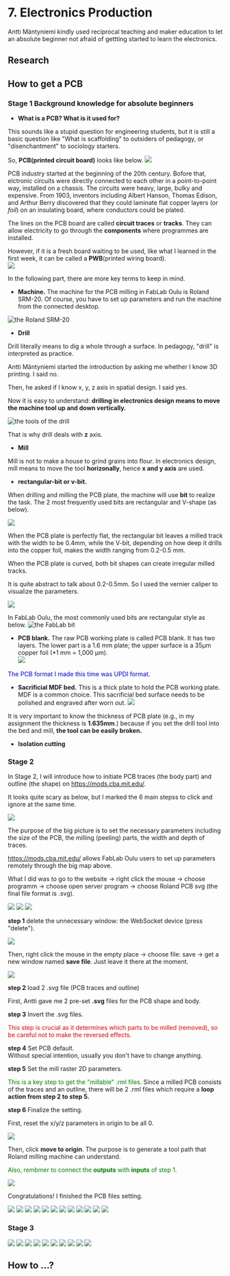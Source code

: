 # 7. Electronics Production

Antti Mäntyniemi kindly used reciprocal teaching and maker education to let an absolute beginner not afraid of gettting started to learn the electronics.  

## Research


## How to get a PCB

### Stage 1 Background knowledge for absolute beginners
- **What is a PCB? What is it used for?** 

This sounds like a stupid question for engineering students, but it is still a basic question like "What is scaffolding" to outsiders of pedagogy, or "disenchantment" to sociology starters.  

So, **PCB(printed circuit board)** looks like below. 
![](../images/pcb1.34.jpg)  

PCB industry started at the beginning of the 20th century. Bofore that, elctronic circuits were directly connected to each other in a point-to-point way, installed on a chassis. The circuits were heavy, large, bulky and expensive. From 1903, inventors including Albert Hanson, Thomas Edison, and Arthur Berry discovered that they could laminate flat copper layers (or *foil*) on an insulating board, where conductors could be plated.  

The lines on the PCB board are called **circuit traces** or **tracks**. They can allow electricity to go through the **components** where programmes are installed.  

However, if it is a fresh board waiting to be used, like what I learned in the first week, it can be called a **PWB**(printed wiring board).  
![](../images/pcb1.35.jpg)


In the following part, there are more key terms to keep in mind.  

- **Machine.** The machine for the PCB milling in FabLab Oulu is Roland SRM-20. Of course, you have to set up parameters and run the machine from the connected desktop.  

![the Roland SRM-20](../images/pcb1.38.jpg)

- **Drill**  

Drill literally means to dig a whole through a surface. In pedagogy, "drill" is interpreted as practice.  

Antti Mäntyniemi started the introduction by asking me whether I know 3D printing. I said no.  

Then, he asked if I know x, y, z axis in spatial design. I said yes.  

Now it is easy to understand: **drilling in electronics design means to move the machine tool up and down vertically.**  

![the tools of the drill](../images/pcb1.36.jpg)

That is why drill deals with **z** axis. 

- **Mill**  

Mill is not to make a house to grind grains into flour. In electronics design, mill means to move the tool **horizonally**, hence **x and y axis** are used.  


- **rectangular-bit or v-bit.**  

When drilling and milling the PCB plate, the machine will use **bit** to realize the task. The 2 most frequently used bits are rectangular and V-shape (as below).  
 
![](../images/pcb1.1.jpg)  

When the PCB plate is perfectly flat, the rectangular bit leaves a milled track with the width to be 0.4mm, while the V-bit, depending on how deep it drills into the copper foil, makes the width ranging from 0.2-0.5 mm.  

When the PCB plate is curved, both bit shapes can create irregular milled tracks.  

It is quite abstract to talk about 0.2-0.5mm. So I used the vernier caliper to visualize the parameters.  

![](../images/pcb1.3.jpg)

In FabLab Oulu, the most commonly used bits are rectangular style as below.
![the FabLab bit](../images/pcb1.27.jpg)  


- **PCB blank.** The raw PCB working plate is called PCB blank. It has two layers. The lower part is a 1.6 mm plate; the upper surface is a 35μm copper foil (*1 mm = 1,000 μm).  
![](../images/pcb1.2.jpg) 

<span style="color:blue">The PCB format I made this time was UPDI format. </span>


- **Sacrificial MDF bed.** This is a thick plate to hold the PCB working plate. MDF is a common choice. This sacrificial bed surface needs to be polished and engraved after worn out.
![](../images/pcb1.37.jpg)  

It is very important to know the thickness of PCB plate (e.g., in my assignment the thickness is **1.635mm**.) because if you set the drill tool into the bed and mill, **the tool can be easily broken.**  
 
- **Isolation cutting**  


### Stage 2  

In Stage 2, I will introduce how to initiate PCB traces (the body part) and outline (the shape) on https://mods.cba.mit.edu/.  

It looks quite scary as below, but I marked the 6 main stepss to click and ignore at the same time.  

![](../images/pcb1.4.jpg)  

The purpose of the big picture is to set the necessary parameters including the size of the PCB, the milling (peeling) parts, the width and depth of traces.  

https://mods.cba.mit.edu/ allows FabLab Oulu users to set up parameters remotely through the big map above.  

What I did was to go to the website → right click the mouse → choose programm → choose open server program → choose Roland PCB svg (the final file format is .svg).  

![](../images/pcb1.5.jpg)
![](../images/pcb1.6.jpg)
![](../images/pcb1.7.jpg)  

**step 1** delete the unnecessary window: the WebSocket device (press "delete").  

![](../images/pcb1.8.jpg)  

Then, right click the mouse in the empty place → choose file: save → get a new window named **save file**. Just leave it there at the moment.  
  
![](../images/pcb1.9.jpg)  


**step 2** load 2 .svg file (PCB traces and outline)  
 

First, Antti gave me 2 pre-set **.svg** files for the PCB shape and body.

**step 3** Invert the .svg files.  

<span style="color:red">This step is crucial as it determines which parts to be milled (removed), so be careful not to make the reversed effects. </span>  

**step 4** Set PCB default.  
Without special intention, usually you don't have to change anything.  

**step 5** Set the mill raster 2D parameters.  
 
<span style="color:green">This is a key step to get the "millable" .rml files.</span> Since a milled PCB consists of the traces and an outline, there will be 2 .rml files which require a **loop action from step 2 to step 5.**


**step 6** Finalize the setting.  

First, reset the x/y/z parameters in origin to be all 0.  

![](../images/pcb1.11.jpg) 

Then, click  **move to origin**. The purpose is to generate a tool path that Roland milling machine can understand.  

<span style="color:green">Also, rembmer to connect the **outputs** with **inputs** of step 1.</span>   

![](../images/pcb1.10.jpg)  

Congratulations! I finished the PCB files setting.    


![](../images/pcb1.12.jpg)
![](../images/pcb1.13.jpg)
![](../images/pcb1.14.jpg)
![](../images/pcb1.15.jpg)
![](../images/pcb1.16.jpg)
![](../images/pcb1.17.jpg)
![](../images/pcb1.18.jpg)
![](../images/pcb1.19.jpg)
![](../images/pcb1.20.jpg)
![](../images/pcb1.21.jpg)
![](../images/pcb1.22.jpg)
![](../images/pcb1.23.jpg)

### Stage 3
![](../images/pcb1.24.jpg)
![](../images/pcb1.25.jpg)
![](../images/pcb1.26.jpg)
![](../images/pcb1.27.jpg)
![](../images/pcb1.28.jpg)
![](../images/pcb1.29.jpg)
![](../images/pcb1.30.jpg)
![](../images/pcb1.31.jpg)
![](../images/pcb1.32.jpg)
![](../images/pcb1.33.jpg)

## How to ...?